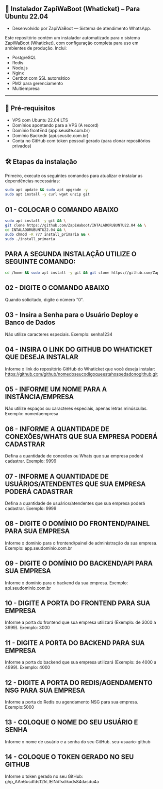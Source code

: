##  🚀 Instalador ZapiWaBoot (Whaticket) – Para Ubuntu 22.04
- Desenvolvido por ZapiWaBoot — Sistema de atendimento WhatsApp.

Este repositório contém um instalador automatizado para o sistema ZapiWaBoot (Whaticket), com configuração completa para uso em ambientes de produção. Inclui:

- PostgreSQL
- Redis
- Node.js
- Nginx
- Certbot com SSL automático
- PM2 para gerenciamento
- Multiempresa

---

## 📌 Pré-requisitos

- VPS com Ubuntu 22.04 LTS
- Domínios apontando para a VPS (A record)
- Domínio frontEnd (app.seusite.com.br)
- Domínio Backedn (api.seusite.com.br)
- Conta no GitHub com token pessoal gerado (para clonar repositórios privados)





## 🛠️ Etapas da instalação

Primeiro, execute os seguintes comandos para atualizar e instalar as dependências necessárias:

```bash
sudo apt update && sudo apt upgrade -y
sudo apt install -y curl wget unzip git
```



##  01 - COLOCAR O COMANDO ABAIXO

```bash
sudo apt install -y git && \
git clone https://github.com/ZapiWaboot/INTALADORUBUNTU22.04 && \
cd INTALADORUBUNTU22.04 && \
sudo chmod -R 777 install_primaria && \
sudo ./install_primaria
```

## PARA A SEGUNDA INSTALAÇÃO  UTILIZE O SEGUINTE COMANDO:

```bash
cd /home && sudo apt install -y git && git clone https://github.com/ZapiWaboot/INTALADORUBUNTU22.04 instalador && sudo chmod -R 777 ./instalador && cd ./instalador && sudo ./install_primaria
```



## 02 - DIGITE O COMANDO ABAIXO

Quando solicitado, digite o número "0".



## 03 - Insira a Senha para o Usuário Deploy e Banco de Dados
Não utilize caracteres especiais. Exemplo: senha1234




## 04 - INSIRA O LINK DO GITHUB DO WHATICKET QUE DESEJA INSTALAR
Informe o link do repositório GitHub do Whaticket que você deseja instalar: https://github.com/github/nomedoseucodigoqueestahospedadonogithub.git




## 05 - INFORME UM NOME PARA A INSTÂNCIA/EMPRESA
Não utilize espaços ou caracteres especiais, apenas letras minúsculas. Exemplo: nomedaempresa




## 06 - INFORME A QUANTIDADE DE CONEXÕES/WHATS QUE SUA EMPRESA PODERÁ CADASTRAR
Defina a quantidade de conexões ou Whats que sua empresa poderá cadastrar. Exemplo: 9999




## 07 - INFORME A QUANTIDADE DE USUÁRIOS/ATENDENTES QUE SUA EMPRESA PODERÁ CADASTRAR
Defina a quantidade de usuários/atendentes que sua empresa poderá cadastrar. Exemplo: 9999




## 08 - DIGITE O DOMÍNIO DO FRONTEND/PAINEL PARA SUA EMPRESA
Informe o domínio para o frontend/painel de administração da sua empresa. Exemplo: app.seudominio.com.br




## 09 - DIGITE O DOMÍNIO DO BACKEND/API PARA SUA EMPRESA
Informe o domínio para o backend da sua empresa. Exemplo: api.seudominio.com.br




## 10 - DIGITE A PORTA DO FRONTEND PARA SUA EMPRESA
Informe a porta do frontend que sua empresa utilizará (Exemplo: de 3000 a 3999). Exemplo: 3000




## 11 - DIGITE A PORTA DO BACKEND PARA SUA EMPRESA
Informe a porta do backend que sua empresa utilizará (Exemplo: de 4000 a 4999). Exemplo: 4000




## 12 - DIGITE A PORTA DO REDIS/AGENDAMENTO NSG PARA SUA EMPRESA
Informe a porta do Redis ou agendamento NSG para sua empresa. Exemplo:5000




## 13 - COLOQUE O NOME DO SEU USUÁRIO E SENHA
Informe o nome de usuário e a senha do seu GitHub. seu-usuario-github




## 14 - COLOQUE O TOKEN GERADO NO SEU GITHUB
Informe o token gerado no seu GitHub: ghp_AAn6usdfds125LIEINdfsdikxds84dasdu4a

